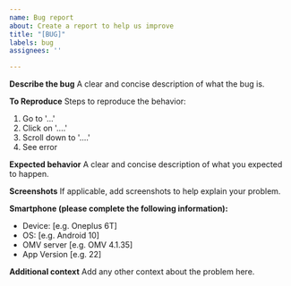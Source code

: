 ```yaml
---
name: Bug report
about: Create a report to help us improve
title: "[BUG]"
labels: bug
assignees: ''

---
```


**Describe the bug**
A clear and concise description of what the bug is.

**To Reproduce**
Steps to reproduce the behavior:
1. Go to '...'
2. Click on '....'
3. Scroll down to '....'
4. See error

**Expected behavior**
A clear and concise description of what you expected to happen.

**Screenshots**
If applicable, add screenshots to help explain your problem.

**Smartphone (please complete the following information):**
 - Device: [e.g. Oneplus 6T]
 - OS: [e.g. Android 10]
 - OMV server [e.g. OMV 4.1.35]
 - App Version [e.g. 22]

**Additional context**
Add any other context about the problem here.
